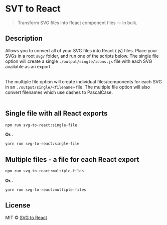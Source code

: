 # SVT to React

> Transform SVG files into React component files — in bulk.

## Description
Allows you to convert all of your SVG files into React (.js) files. Place your SVGs in a root `svg/` folder, and run one of the scripts below. The single file option will create a single `./output/single/icons.js` file with each SVG available as an export.<br><br>

The multiple file option will create individual files/components for each SVG in an `./output/single/<filename>` file. The multiple file option will also convert filenames which use dashes to PascalCase.<br><br>

## Single file with all React exports
```bash
npm run svg-to-react:single-file
```
**Or..**
```bash
yarn run svg-to-react:single-file
```

## Multiple files - a file for each React export
```bash
npm run svg-to-react:multiple-files
```
**Or..**
```bash
yarn run svg-to-react:multiple-files
```

## License
MIT © [SVG to React](https://github.com/iPzard/svg-to-react)